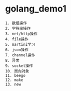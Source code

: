 # golang_demo1
    1. 数组操作
    2. 字符串操作
    3. net/http操作
    4. file操作
    5. martini学习
    6. json操作
    7. channel操作
    8. 异常
    9. socket操作
    10. 面向对象
    11. beego
    12. make
    13. new

